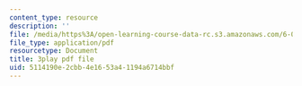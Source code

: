 ```yaml
---
content_type: resource
description: ''
file: /media/https%3A/open-learning-course-data-rc.s3.amazonaws.com/6-004-computation-structures-spring-2017/5114190e2cbb4e1653a41194a6714bbf_63QXdU9pliI.pdf
file_type: application/pdf
resourcetype: Document
title: 3play pdf file
uid: 5114190e-2cbb-4e16-53a4-1194a6714bbf
---
```

